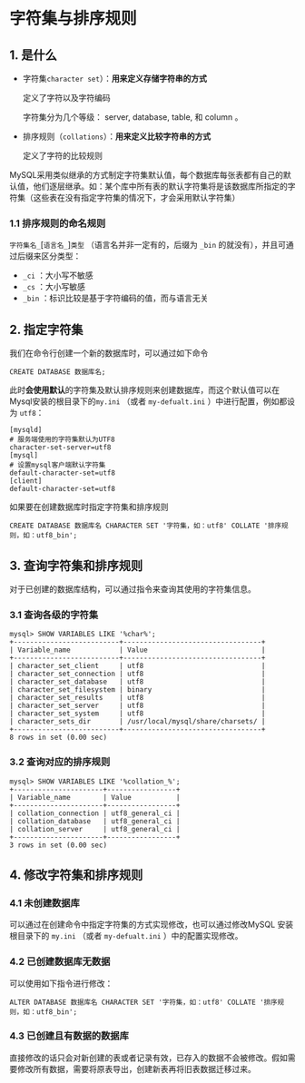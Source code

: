 # 字符集与排序规则

## 1. 是什么

- 字符集`character set`）：**用来定义存储字符串的方式**

  定义了字符以及字符编码

  字符集分为几个等级： server, database, table, 和 column 。

- 排序规则（`collations`）：**用来定义比较字符串的方式**

  定义了字符的比较规则

MySQL采用类似继承的方式制定字符集默认值，每个数据库每张表都有自己的默认值，他们逐层继承。如：某个库中所有表的默认字符集将是该数据库所指定的字符集（这些表在没有指定字符集的情况下，才会采用默认字符集）

### 1.1 排序规则的命名规则

`字符集名_`[`语言名_`]`类型` （语言名并非一定有的，后缀为 `_bin` 的就没有），并且可通过后缀来区分类型：

- `_ci` ：大小写不敏感
- `_cs` ：大小写敏感
- `_bin` ：标识比较是基于字符编码的值，而与语言无关

## 2. 指定字符集

我们在命令行创建一个新的数据库时，可以通过如下命令

```
CREATE DATABASE 数据库名;
```

此时**会使用默认**的字符集及默认排序规则来创建数据库，而这个默认值可以在Mysql安装的根目录下的`my.ini` （或者 `my-defualt.ini` ）中进行配置，例如都设为 `utf8`：

```
[mysqld]
# 服务端使用的字符集默认为UTF8
character-set-server=utf8
[mysql]
# 设置mysql客户端默认字符集
default-character-set=utf8
[client]
default-character-set=utf8
```

如果要在创建数据库时指定字符集和排序规则

```
CREATE DATABASE 数据库名 CHARACTER SET '字符集，如：utf8' COLLATE '排序规则，如：utf8_bin';
```

## 3. 查询字符集和排序规则

对于已创建的数据库结构，可以通过指令来查询其使用的字符集信息。

### 3.1 查询各级的字符集

```
mysql> SHOW VARIABLES LIKE '%char%';                                                                                                              +--------------------------+----------------------------------+
| Variable_name            | Value                            |
+--------------------------+----------------------------------+
| character_set_client     | utf8                             |
| character_set_connection | utf8                             |
| character_set_database   | utf8                             |
| character_set_filesystem | binary                           |
| character_set_results    | utf8                             |
| character_set_server     | utf8                             |
| character_set_system     | utf8                             |
| character_sets_dir       | /usr/local/mysql/share/charsets/ |
+--------------------------+----------------------------------+
8 rows in set (0.00 sec)
```

### 3.2 查询对应的排序规则

```
mysql> SHOW VARIABLES LIKE '%collation_%';
+----------------------+-----------------+
| Variable_name        | Value           |
+----------------------+-----------------+
| collation_connection | utf8_general_ci |
| collation_database   | utf8_general_ci |
| collation_server     | utf8_general_ci |
+----------------------+-----------------+
3 rows in set (0.00 sec)
```

## 4. 修改字符集和排序规则

### 4.1 未创建数据库

可以通过在创建命令中指定字符集的方式实现修改，也可以通过修改MySQL 安装根目录下的 `my.ini` （或者 `my-defualt.ini` ）中的配置实现修改。

### 4.2 已创建数据库无数据

可以使用如下指令进行修改：

```
ALTER DATABASE 数据库名 CHARACTER SET '字符集，如：utf8' COLLATE '排序规则，如：utf8_bin';

```

### 4.3 已创建且有数据的数据库

直接修改的话只会对新创建的表或者记录有效，已存入的数据不会被修改。假如需要修改所有数据，需要将原表导出，创建新表再将旧表数据迁移过来。
